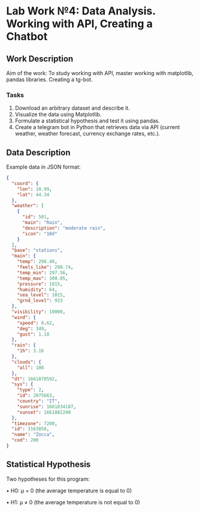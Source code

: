# Lab Work №4: Data Analysis. Working with API, Creating a Chatbot

## Work Description
Aim of the work: To study working with API, master working with matplotlib, pandas libraries. Creating a tg-bot.

### Tasks
1. Download an arbitrary dataset and describe it.
2. Visualize the data using Matplotlib.
3. Formulate a statistical hypothesis and test it using pandas.
4. Create a telegram bot in Python that retrieves data via API (current weather, weather forecast, currency exchange rates, etc.).

## Data Description
Example data in JSON format:

```json
{
  "coord": {
    "lon": 10.99,
    "lat": 44.34
  },
  "weather": [
    {
      "id": 501,
      "main": "Rain",
      "description": "moderate rain",
      "icon": "10d"
    }
  ],
  "base": "stations",
  "main": {
    "temp": 298.48,
    "feels_like": 298.74,
    "temp_min": 297.56,
    "temp_max": 300.05,
    "pressure": 1015,
    "humidity": 64,
    "sea_level": 1015,
    "grnd_level": 933
  },
  "visibility": 10000,
  "wind": {
    "speed": 0.62,
    "deg": 349,
    "gust": 1.18
  },
  "rain": {
    "1h": 3.16
  },
  "clouds": {
    "all": 100
  },
  "dt": 1661870592,
  "sys": {
    "type": 2,
    "id": 2075663,
    "country": "IT",
    "sunrise": 1661834187,
    "sunset": 1661882248
  },
  "timezone": 7200,
  "id": 3163858,
  "name": "Zocca",
  "cod": 200
}

```
## Statistical Hypothesis
Two hypotheses for this program:

• H0: µ = 0 (the average temperature is equal to 0)

• H1: µ ≠ 0 (the average temperature is not equal to 0)
